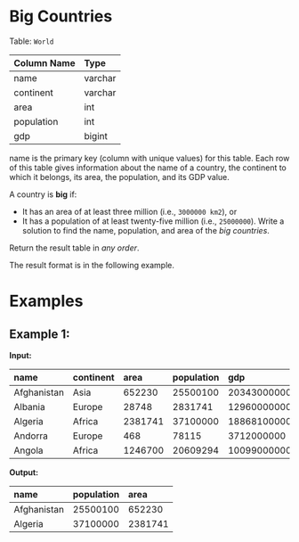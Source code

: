 ﻿# Big Countries

Table: `World`


| Column Name | Type    |
| :---------- | :------ |
| name        | varchar |
| continent   | varchar |
| area        | int     |
| population  | int     |
| gdp         | bigint  |


name is the primary key (column with unique values) for this table.
Each row of this table gives information about the name of a country, 
the continent to which it belongs, its area, the population, and its GDP value.

A country is **big** if:

* It has an area of at least three million (i.e., `3000000 km2`), or
* It has a population of at least twenty-five million (i.e., `25000000`).
Write a solution to find the name, population, and area of the *big countries*.

Return the result table in *any order*.

The result format is in the following example.

# Examples

## Example 1:

**Input:**


| name        | continent | area    | population | gdp          |
| :---------- | :-------- | :------ | :--------- | :----------- |
| Afghanistan | Asia      | 652230  | 25500100   | 20343000000  |
| Albania     | Europe    | 28748   | 2831741    | 12960000000  |
| Algeria     | Africa    | 2381741 | 37100000   | 188681000000 |
| Andorra     | Europe    | 468     | 78115      | 3712000000   |
| Angola      | Africa    | 1246700 | 20609294   | 100990000000 |


**Output:**


| name        | population | area    |
| :---------- | :--------- | :------ |
| Afghanistan | 25500100   | 652230  |
| Algeria     | 37100000   | 2381741 |
